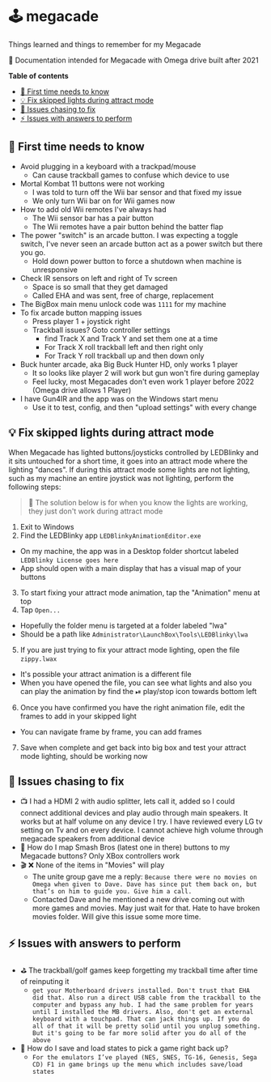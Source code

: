 # 🕹 megacade
Things learned and things to remember for my Megacade

👀 Documentation intended for Megacade with Omega drive built after 2021

**Table of contents**
- [👀 First time needs to know](#_first_time_needs_to_know)
- [💡 Fix skipped lights during attract mode](#_fix_skipped_lights_during_attract_mode)
- [🎯 Issues chasing to fix](#_issues_chasing_to_fix)
- [⚡️ Issues with answers to perform](#_issues_with_answers_to_perform)

<a id="_first_time_needs_to_know"></a>
## 👀 First time needs to know

- Avoid plugging in a keyboard with a trackpad/mouse
  - Can cause trackball games to confuse which device to use
- Mortal Kombat 11 buttons were not working
  - I was told to turn off the Wii bar sensor and that fixed my issue
  - We only turn Wii bar on for Wii games now
- How to add old Wii remotes I've always had
  - The Wii sensor bar has a pair button
  - The Wii remotes have a pair button behind the batter flap
- The power "switch" is an arcade button. I was expecting a toggle switch, I've never seen an arcade button act as a power switch but there you go.
  - Hold down power button to force a shutdown when machine is unresponsive
- Check IR sensors on left and right of Tv screen
  - Space is so small that they get damaged
  - Called EHA and was sent, free of charge, replacement
- The BigBox main menu unlock code was `1111` for my machine
- To fix arcade button mapping issues
  - Press player 1 + joystick right
  - Trackball issues? Goto controller settings
    - find Track X and Track Y and set them one at a time
    - For Track X roll trackball left and then right only
    - For Track Y roll trackball up and then down only
- Buck hunter arcade, aka Big Buck Hunter HD, only works 1 player
  - It so looks like player 2 will work but gun won't fire during gameplay
  - Feel lucky, most Megacades don't even work 1 player before 2022 (Omega drive allows 1 Player)
- I have Gun4IR and the app was on the Windows start menu
  - Use it to test, config, and then "upload settings" with every change

<a id="_fix_skipped_lights_during_attract_mode"></a>

## 💡 Fix skipped lights during attract mode

When Megacade has lighted buttons/joysticks controlled by LEDBlinky and it sits untouched for a short time, it goes into an attract mode where the lighting "dances". If during this attract mode some lights are not lighting, such as my machine an entire joystick was not lighting, perform the following steps:

> 👀 The solution below is for when you know the lights are working, they just don't work during attract mode

1. Exit to Windows
2. Find the LEDBlinky app `LEDBlinkyAnimationEditor.exe`
  - On my machine, the app was in a Desktop folder shortcut labeled `LEDBlinky License goes here`
  - App should open with a main display that has a visual map of your buttons
3. To start fixing your attract mode animation, tap the "Animation" menu at top
4. Tap `Open...`
  - Hopefully the folder menu is targeted at a folder labeled "lwa"
  - Should be a path like `Administrator\LaunchBox\Tools\LEDBlinky\lwa`
5. If you are just trying to fix your attract mode lighting, open the file `zippy.lwax`
  - It's possible your attract animation is a different file
  - When you have opened the file, you can see what lights and also you can play the animation by find the ⏯ play/stop icon towards bottom left
6. Once you have confirmed you have the right animation file, edit the frames to add in your skipped light
  - You can navigate frame by frame, you can add frames
7. Save when complete and get back into big box and test your attract mode lighting, should be working now

<a id="_issues_chasing_to_fix"></a>

## 🎯 Issues chasing to fix

- 📺 I had a HDMI 2 with audio splitter, lets call it, added so I could connect additional devices and play audio through main speakers. It works but at half volume on any device I try. I have reviewed every LG tv setting on Tv and on every device. I cannot achieve high volume through megacade speakers from additional device
-  💪 How do I map Smash Bros (latest one in there) buttons to my Megacade buttons? Only XBox controllers work
- 🎬 ❌ None of the items in "Movies" will play
  - The unite group gave me a reply: `Because there were no movies on Omega when given to Dave. Dave has since put them back on, but that’s on him to guide you. Give him a call.`
  - Contacted Dave and he mentioned a new drive coming out with more games and movies. May just wait for that. Hate to have broken movies folder. Will give this issue some more time.

<a id="_issues_with_answers_to_perform"></a>

## ⚡️ Issues with answers to perform

- ⛳️ The trackball/golf games keep forgetting my trackball time after time of reinputing it
  - `get your Motherboard drivers installed. Don't trust that EHA did that. Also run a direct USB cable from the trackball to the computer and bypass any hub. I had the same problem for years until I installed the MB drivers. Also, don't get an external keyboard with a touchpad. That can jack things up. If you do all of that it will be pretty solid until you unplug something. But it's going to be far more solid after you do all of the above`
- 💾 How do I save and load states to pick a game right back up?  
  - `For the emulators I’ve played (NES, SNES, TG-16, Genesis, Sega CD) F1 in game brings up the menu which includes save/load states`